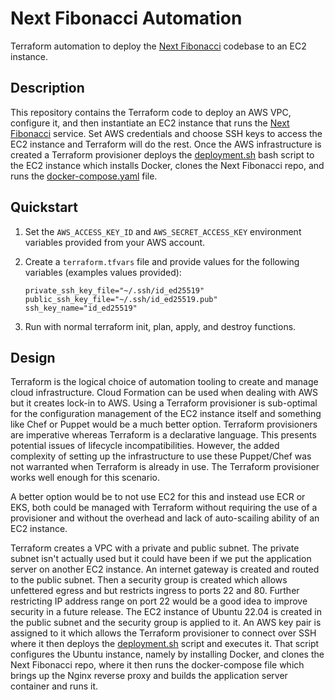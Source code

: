 # Next Fibonacci Automation

Terraform automation to deploy the [Next Fibonacci](https://github.com/carltonnorthern/next-fibonacci) codebase to an EC2 instance.

## Description

This repository contains the Terraform code to deploy an AWS VPC, configure it, and then instantiate an EC2 instance that runs the [Next Fibonacci](https://github.com/carltonnorthern/next-fibonacci) service. Set AWS credentials and choose SSH keys to access the EC2 instance and Terraform will do the rest. Once the AWS infrastructure is created a Terraform provisioner deploys the [deployment.sh](./deployment.sh) bash script to the EC2 instance which installs Docker, clones the Next Fibonacci repo, and runs the [docker-compose.yaml](https://github.com/carltonnorthern/next-fibonacci/blob/main/docker-compose.yaml) file.

## Quickstart

1. Set the `AWS_ACCESS_KEY_ID` and `AWS_SECRET_ACCESS_KEY` environment variables provided from your AWS account.

2. Create a `terraform.tfvars` file and provide values for the following variables (examples values provided):

    ```properties
    private_ssh_key_file="~/.ssh/id_ed25519"
    public_ssh_key_file="~/.ssh/id_ed25519.pub"
    ssh_key_name="id_ed25519"
    ```

3. Run with normal terraform init, plan, apply, and destroy functions.

## Design

Terraform is the logical choice of automation tooling to create and manage cloud infrastructure. Cloud Formation can be used when dealing with AWS but it creates lock-in to AWS. Using a Terraform provisioner is sub-optimal for the configuration management of the EC2 instance itself and something like Chef or Puppet would be a much better option. Terraform provisioners are imperative whereas Terraform is a declarative language. This presents potential issues of lifecycle incompatibilities. However, the added complexity of setting up the infrastructure to use these Puppet/Chef was not warranted when Terraform is already in use. The Terraform provisioner works well enough for this scenario.

A better option would be to not use EC2 for this and instead use ECR or EKS, both could be managed with Terraform without requiring the use of a provisioner and without the overhead and lack of auto-scailing ability of an EC2 instance.

Terraform creates a VPC with a private and public subnet. The private subnet isn't actually used but it could have been if we put the application server on another EC2 instance. An internet gateway is created and routed to the public subnet. Then a security group is created which allows unfettered egress and but restricts ingress to ports 22 and 80. Further restricting IP address range on port 22 would be a good idea to improve security in a future release. The EC2 instance of Ubuntu 22.04 is created in the public subnet and the security group is applied to it. An AWS key pair is assigned to it which allows the Terraform provisioner to connect over SSH where it then deploys the [deployment.sh](./deployment.sh) script and executes it. That script configures the Ubuntu instance, namely by installing Docker, and clones the Next Fibonacci repo, where it then runs the docker-compose file which brings up the Nginx reverse proxy and builds the application server container and runs it.
